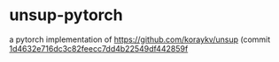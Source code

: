 # unsup-pytorch
a pytorch implementation of https://github.com/koraykv/unsup
(commit [1d4632e716dc3c82feecc7dd4b22549df442859f](https://github.com/koraykv/unsup/tree/1d4632e716dc3c82feecc7dd4b22549df442859f)
